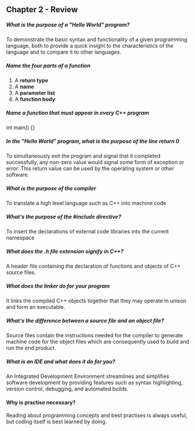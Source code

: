 ## Chapter 2 - Review

##### What is the purpose of a "Hello World" program?
To demonstrate the basic syntax and functionality of a given programming language, both to provide a quick insight to the characteristics of the language and to compare it to other languages.

##### Name the four parts of a function
1. A __return type__
2. A __name__
3. A __parameter list__
4. A __function body__

##### Name a function that must appear in every C++ program
int main() {}

##### In the "Hello World" program, what is the purpose of the line ___return 0___
To simultaneously exit the program and signal that it completed successfully, any non-zero value would signal some form of exception or error. This return value can be used by the operating system or other software.

##### What is the purpose of the compiler
To translate a high level language such as C++ into machine code

##### What's the purpose of the #include directive?
To insert the declarations of external code libraries into the current namespace

##### What does the __.h__ file extension signify in C++?
A header file containing the declaration of functions and objects of C++ source files.

##### What does the linker do for your program
It links the compiled C++ objects together that they may operate in unison and form an executable.

##### What's the difference between a source file and an object file?
Source files contain the instructions needed for the compiler to generate machine code for the object files which are consequently used to build and run the end product.

##### What is an IDE and what does it do for you?
An Integrated Development Environment streamlines and simplifies software development by providing features such as syntax highlighting, version control, debugging, and automated builds.

#### Why is practise necessary?
Reading about programming concepts and best practises is always useful, but coding itself is best learned by doing.


